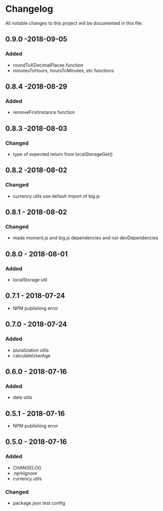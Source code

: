# Changelog
All notable changes to this project will be documented in this file.

## 0.9.0 -2018-09-05
### Added
- roundToXDecimalPlaces function
- minutesToHours, hoursToMinutes, etc functions

## 0.8.4 -2018-08-29
### Added
- removeFirstInstance function

## 0.8.3 -2018-08-03
### Changed
- type of expected return from localStorageGet()

## 0.8.2 -2018-08-02
### Changed
- currency utils use default import of big.js

## 0.8.1 - 2018-08-02
### Changed
- made moment.js and big.js dependencies and not devDependencies

## 0.8.0 - 2018-08-01
### Added
- localStorage util

## 0.7.1 - 2018-07-24
- NPM publishing error

## 0.7.0 - 2018-07-24
### Added
- pluralization utils
- calculateUserAge

## 0.6.0 - 2018-07-16
### Added
- date utils

## 0.5.1 - 2018-07-16
- NPM publishing error

## 0.5.0 - 2018-07-16
### Added
- CHANGELOG
- .npmignore
- currency utils

### Changed
- package.json test config
